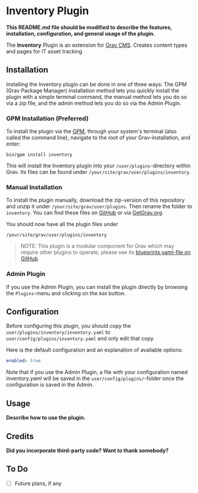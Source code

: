 # Inventory Plugin

**This README.md file should be modified to describe the features, installation, configuration, and general usage of the plugin.**

The **Inventory** Plugin is an extension for [Grav CMS](http://github.com/getgrav/grav). Creates content types and pages for IT asset tracking

## Installation

Installing the Inventory plugin can be done in one of three ways: The GPM (Grav Package Manager) installation method lets you quickly install the plugin with a simple terminal command, the manual method lets you do so via a zip file, and the admin method lets you do so via the Admin Plugin.

### GPM Installation (Preferred)

To install the plugin via the [GPM](http://learn.getgrav.org/advanced/grav-gpm), through your system's terminal (also called the command line), navigate to the root of your Grav-installation, and enter:

    bin/gpm install inventory

This will install the Inventory plugin into your `/user/plugins`-directory within Grav. Its files can be found under `/your/site/grav/user/plugins/inventory`.

### Manual Installation

To install the plugin manually, download the zip-version of this repository and unzip it under `/your/site/grav/user/plugins`. Then rename the folder to `inventory`. You can find these files on [GitHub](https://github.com/jgonyea/grav-plugin-inventory) or via [GetGrav.org](http://getgrav.org/downloads/plugins#extras).

You should now have all the plugin files under

    /your/site/grav/user/plugins/inventory
	
> NOTE: This plugin is a modular component for Grav which may require other plugins to operate, please see its [blueprints.yaml-file on GitHub](https://github.com/jgonyea/grav-plugin-inventory/blob/master/blueprints.yaml).

### Admin Plugin

If you use the Admin Plugin, you can install the plugin directly by browsing the `Plugins`-menu and clicking on the `Add` button.

## Configuration

Before configuring this plugin, you should copy the `user/plugins/inventory/inventory.yaml` to `user/config/plugins/inventory.yaml` and only edit that copy.

Here is the default configuration and an explanation of available options:

```yaml
enabled: true
```

Note that if you use the Admin Plugin, a file with your configuration named inventory.yaml will be saved in the `user/config/plugins/`-folder once the configuration is saved in the Admin.

## Usage

**Describe how to use the plugin.**

## Credits

**Did you incorporate third-party code? Want to thank somebody?**

## To Do

- [ ] Future plans, if any

